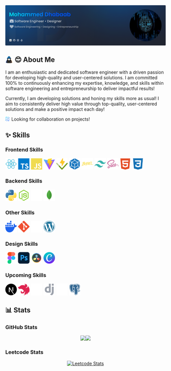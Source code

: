 <img src="./assets/banner/Banner.png" alt="Banner" />

## <div style="display: flex; align-items:center; gap: 6px;"><img src = "https://github.com/0xAbdulKhalid/0xAbdulKhalid/raw/main/assets/mdImages/about_me.gif" width ="23" height="23">😊 About Me</div>

I am an enthusiastic and dedicated software engineer with a driven passion for developing high-quality and user-centered solutions. I am committed 100% to continuously enhancing my expertise, knowledge, and skills within software engineering and entrepreneurship to deliver impactful results!

Currently, I am developing solutions and honing my skills more as usual! I aim to consistently deliver high value through top-quality, user-centered solutions and make a positive impact each day!

<div style="display: flex; align-items:center; gap: 6px;"><img src="./assets/icons/teamwork.svg" width="13" /> Looking for collaboration on projects!</div>

## ✨ Skills

### Frontend Skills

<a href="https://reactjs.org/" target="_blank" rel="noreferrer"> <img src="./assets/skills/frontend/react.svg" alt="react" width="36" height="36" alt="React.js" title="React.js" /></a>
<a href="https://www.typescriptlang.org/" target="_blank" rel="noreferrer"> <img src="./assets/skills/frontend/typescript.svg" alt="Typescript" title="Typescript" width="36" height="36"/></a>
<a href="https://www.javascript.com/" target="_blank" rel="noreferrer"><img src="./assets/skills/frontend/javascript.svg" width="36" height="36" alt="JavaScript" title="JavaScript" /></a>
<a href="https://vitejs.dev/" target="_blank" rel="noreferrer"><img src="./assets/skills/frontend/vite.svg" width="36" height="36" alt="Vite.js" title="Vite.js" /></a>
<a href="https://vitest.dev/" target="_blank" rel="noreferrer"><img src="./assets/skills/frontend/vitest.svg" width="36" height="36" alt="Vitest.js" title="Vitest.js" /></a>
<a href="https://webpack.js.org/" target="_blank" rel="noreferrer"><img src="./assets/skills/frontend/webpack.svg" width="36" height="36" alt="Webpack" title="Webpack" /></a>
<a href="https://babeljs.io/" target="_blank" rel="noreferrer"><img src="./assets/skills/frontend/babel.svg" width="36" height="36" alt="Babel" title="Babel" /></a>
<a href="https://tailwindcss.com/" target="_blank" rel="noreferrer"><img src="./assets/skills/frontend/tailwindcss.svg" width="36" height="36" alt="TailwindCSS" title="TailwindCSS" /></a>
<a href="https://sass-lang.com/" target="_blank" rel="noreferrer"><img src="./assets/skills/frontend/sass.svg" width="36" height="36" alt="SASS" title="SASS" /></a>
<a href="https://developer.mozilla.org/en-US/docs/Glossary/HTML5" target="_blank" rel="noreferrer"><img src="./assets/skills/frontend/html.svg" width="36" height="36" alt="HTML5" title="HTML5" /></a>
<a href="https://www.w3.org/TR/CSS/#css" target="_blank" rel="noreferrer"><img src="./assets/skills/frontend/css.svg" width="36" height="36" alt="CSS3" title="CSS3" /></a>

### Backend Skills

<a href="https://www.python.org/" target="_blank" rel="noreferrer"><img src="./assets/skills/backend/python.svg" width="36" height="36" alt="Python" title="Python"/></a>
<a href="https://nodejs.org/en/" target="_blank" rel="noreferrer"><img src="./assets/skills/backend/node.svg" width="36" height="36" alt="Node.js" title="Node.js" /></a>
<a href="https://expressjs.com/" target="_blank" rel="noreferrer"><img src="./assets/skills/backend/express.svg" width="36" height="36" alt="Express.js" title="Express.js" /></a>
<a href="https://www.mongodb.com/" target="_blank" rel="noreferrer"> <img src="./assets/skills/backend/mongodb.svg" alt="mongodb" width="36" height="36" title="mongodb" /></a>

### Other Skills

<a href="https://www.docker.com/" target="_blank" rel="noreferrer"><img src="./assets/skills/other/docker.svg" width="36" height="36" alt="Docker" title="Docker" /></a>
<a href="https://git-scm.com/" target="_blank" rel="noreferrer"><img src="./assets/skills/other/git.svg" width="36" height="36" alt="Git" title="Git" /></a>
<a href="https://github.com/" target="_blank" rel="noreferrer"><img src="./assets/skills/other/github.svg" width="36" height="36" alt="GitHub" title="GitHub" /></a>
<a href="https://wordpress.org/" target="_blank" rel="noreferrer"><img src="./assets/skills/other/wordpress.svg" width="36" height="36" alt="WordPress" title="WordPress" /></a>

### Design Skills

<a href="https://www.figma.com/" target="_blank" rel="noreferrer"><img src="./assets/skills/desgin/figma.svg" width="36" height="36" alt="Figma" title="Figma" /></a>
<a href="https://www.adobe.com/uk/products/photoshop.html" target="_blank" rel="noreferrer"><img src="./assets/skills/desgin/photoshop.svg" width="36" height="36" alt="Photoshop" title="Photoshop" /></a>
<a href="https://www.blackmagicdesign.com/products/davinciresolve" target="_blank" rel="noreferrer"><img src="./assets/skills/desgin/davinci-resolve.svg" width="36" height="36" alt="Davinci Resolve" title="Davinci Resolve" /></a>
<a href="https://www.canva.com/" target="_blank" rel="noreferrer"><img src="./assets/skills/desgin/canva.svg" width="36" height="36" alt="Canva" title="Canva" /></a>
<br>

### Upcoming Skills

<a href="https://nextjs.org/" target="_blank" rel="noreferrer"> <img src="./assets/skills/frontend/next.svg" alt="nextjs-colored" title="Next.js" width="36" height="36"/></a>
<a href="https://docs.nestjs.com/" target="_blank" rel="noreferrer"><img src="./assets/skills/frontend/nest.svg" width="36" height="36" alt="Nest.js" title="Nest.js" /></a>
<a href="https://flask.palletsprojects.com/en/2.0.x/" target="_blank" rel="noreferrer"><img src="./assets/skills/backend/flask.svg" width="36" height="36" alt="Flask" title="Flask" /></a>
<a href="https://www.djangoproject.com/" target="_blank" rel="noreferrer"><img src="./assets/skills/backend/django.svg" width="36" height="36" alt="Django" title="Django" /></a>
<a href="https://aws.amazon.com" target="_blank" rel="noreferrer"><img src="./assets/skills/backend/aws.svg" width="36" height="36" alt="Amazon Web Services" title="Amazon Web Services" /></a>
<a href="https://www.postgresql.org" target="_blank" rel="noreferrer"> <img src="./assets/skills/backend/postgresql.svg" alt="postgresql" title="postgresql" width="36" height="36"/></a>

## 📊 Stats

### GitHub Stats

<div style="display:flex; justify-content: center;">
<a href="https://github.com/mohammed-dhabaab" target="_blank">
  <img height="180em" src="https://github-readme-streak-stats.herokuapp.com/?user=mohammed-dhabaab&theme=algolia&hide_border=true"/><img height="180em" src="https://github-readme-stats.vercel.app/api/top-langs/?username=mohammed-dhabaab&theme=algolia&hide_border=true&include_all_commits=true&count_private=false&layout=compact"/>
</a>
</div>

### Leetcode Stats

<div style="display:flex; justify-content: center;">
<a href="https://leetcode.com/Mohammed_Dhabaab" target="_blank">
    <img height="180em" src="https://leetcard.jacoblin.cool/Mohammed_Dhabaab" alt="Leetcode Stats">
  </a>
</div>

<!--
![](https://github-readme-stats.vercel.app/api?username=Mohammed-dhabaab&theme=algolia&hide_border=true&include_all_commits=true&count_private=false)<br/>
-->

<!-- Proudly created with GPRM ( https://gprm.itsvg.in ) -->

<!-- Proudly created with GPRM ( https://gprm.itsvg.in ) -->

<!--
**Mohammed-Aldhabaab/Mohammed-Aldhabaab** is a ✨ _special_ ✨ repository because its `README.md` (this file) appears on your GitHub profile.

Here are some ideas to get you started:

- 🔭 I’m currently working on ...
- 🌱 I’m currently learning ...
- 👯 I’m looking to collaborate on ...
- 🤔 I’m looking for help with ...
- 💬 Ask me about ...
- 📫 How to reach me: ...
- 😄 Pronouns: ...
- ⚡ Fun fact: ...
-->
